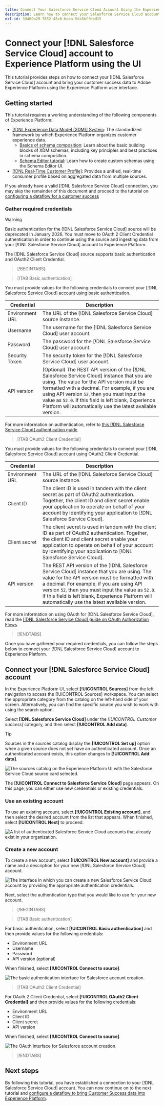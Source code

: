 ```yaml
---
title: Connect Your Salesforce Service Cloud Account Using the Experience Platform User Interface
description: Learn how to connect your Salesforce Service Cloud account and bring your customer success data to Experience Platform using the user interface.
exl-id: 38480a29-7852-46c6-bcea-5dc6bffdbd15
---
```

# Connect your [!DNL Salesforce Service Cloud] account to Experience Platform using the UI

This tutorial provides steps on how to connect your [!DNL Salesforce Service Cloud] account and bring your customer success data to Adobe Experience Platform using the Experience Platform user interface.

## Getting started

This tutorial requires a working understanding of the following components of Experience Platform:

* [[!DNL Experience Data Model (XDM)] System](../../../../../xdm/home.md): The standardized framework by which Experience Platform organizes customer experience data.
    * [Basics of schema composition](../../../../../xdm/schema/composition.md): Learn about the basic building blocks of XDM schemas, including key principles and best practices in schema composition.
    * [Schema Editor tutorial](../../../../../xdm/tutorials/create-schema-ui.md): Learn how to create custom schemas using the Schema Editor UI.
* [[!DNL Real-Time Customer Profile]](../../../../../profile/home.md): Provides a unified, real-time consumer profile based on aggregated data from multiple sources.

If you already have a valid [!DNL Salesforce Service Cloud] connection, you may skip the remainder of this document and proceed to the tutorial on [configuring a dataflow for a customer success](../../dataflow/customer-success.md)

### Gather required credentials

>[!WARNING]
>
>Basic authentication for the [!DNL Salesforce Service Cloud] source will be deprecated in January 2026. You must move to OAuth 2 Client Credential authentication in order to continue using the source and ingesting data from your [!DNL Salesforce Service Cloud] account to Experience Platform.

The [!DNL Salesforce Service Cloud] source supports basic authentication and OAuth2 Client Credential.

>[!BEGINTABS]

>[!TAB Basic authentication]

You must provide values for the following credentials to connect your [!DNL Salesforce Service Cloud] account using basic authentication.

| Credential | Description |
| --- | --- |
| Environment URL | The URL of the [!DNL Salesforce Service Cloud] source instance. |
| Username | The username for the [!DNL Salesforce Service Cloud] user account. |
| Password | The password for the [!DNL Salesforce Service Cloud] user account. |
| Security Token | The security token for the [!DNL Salesforce Service Cloud] user account. |
| API version | (Optional) The REST API version of the [!DNL Salesforce Service Cloud] instance that you are using. The value for the API version must be formatted with a decimal. For example, if you are using API version `52`, then you must input the value as `52.0`. If this field is left blank, Experience Platform will automatically use the latest available version. |

For more information on authentication, refer to [this [!DNL Salesforce Service Cloud] authentication guide](https://developer.salesforce.com/docs/atlas.en-us.api_rest.meta/api_rest/quickstart_oauth.htm).

>[!TAB OAuth2 Client Credential]

You must provide values for the following credentials to connect your [!DNL Salesforce Service Cloud] account using OAuth2 Client Credential.

| Credential | Description |
| --- | --- |
| Environment URL |  The URL of the [!DNL Salesforce Service Cloud] source instance. |
| Client ID | The client ID is used in tandem with the client secret as part of OAuth2 authentication. Together, the client ID and client secret enable your application to operate on behalf of your account by identifying your application to [!DNL Salesforce Service Cloud]. |
| Client secret | The client secret is used in tandem with the client ID as part of OAuth2 authentication. Together, the client ID and client secret enable your application to operate on behalf of your account by identifying your application to [!DNL Salesforce Service Cloud]. |
| API version | The REST API version of the [!DNL Salesforce Service Cloud] instance that you are using. The value for the API version must be formatted with a decimal. For example, if you are using API version `52`, then you must input the value as `52.0`. If this field is left blank, Experience Platform will automatically use the latest available version. |

For more information on using OAuth for [!DNL Salesforce Service Cloud], read the [[!DNL Salesforce Service Cloud] guide on OAuth Authorization Flows](https://help.salesforce.com/s/articleView?id=sf.remoteaccess_oauth_flows.htm&type=5).

>[!ENDTABS]

Once you have gathered your required credentials, you can follow the steps below to connect your [!DNL Salesforce Service Cloud] account to Experience Platform.

## Connect your [!DNL Salesforce Service Cloud] account

In the Experience Platform UI, select **[!UICONTROL Sources]** from the left navigation to access the [!UICONTROL Sources] workspace. You can select the appropriate category from the catalog on the left-hand side of your screen. Alternatively, you can find the specific source you wish to work with using the search option.

Select **[!DNL Salesforce Service Cloud]** under the *[!UICONTROL Customer success]* category, and then select **[!UICONTROL Add data]**.

>[!TIP]
>
>Sources in the sources catalog display the **[!UICONTROL Set up]** option when a given source does not yet have an authenticated account. Once an authenticated account exists, this option changes to **[!UICONTROL Add data]**.

![The sources catalog on the Experience Platform UI with the Salesforce Service Cloud source card selected.](../../../../images/tutorials/create/salesforce-service-cloud/catalog.png)

The **[!UICONTROL Connect to Salesforce Service Cloud]** page appears. On this page, you can either use new credentials or existing credentials.

### Use an existing account

To use an existing account, select **[!UICONTROL Existing account]**, and then select the desired account from the list that appears. When finished, select **[!UICONTROL Next]** to proceed.

![A list of authenticated Salesforce Service Cloud accounts that already exist in your organization.](../../../../images/tutorials/create/salesforce-service-cloud/existing.png)

### Create a new account

To create a new account, select **[!UICONTROL New account]** and provide a name and a description for your new [!DNL Salesforce Service Cloud] account.

![The interface in which you can create a new Salesforce Service Cloud account by providing the appropriate authentication credentials.](../../../../images/tutorials/create/salesforce-service-cloud/new.png)

Next, select the authentication type that you would like to use for your new account.

>[!BEGINTABS]

>[!TAB Basic authentication]

For basic authentication, select **[!UICONTROL Basic authentication]** and then provide values for the following credentials:

* Environment URL
* Username
* Password
* API version (optional)

When finished, select **[!UICONTROL Connect to source]**.

![The basic authentication interface for Salesforce account creation.](../../../../images/tutorials/create/salesforce-service-cloud/basic.png)

>[!TAB OAuth2 Client Credential]

For OAuth 2 Client Credential, select **[!UICONTROL OAuth2 Client Credential]** and then provide values for the following credentials:

* Environment URL
* Client ID
* Client secret
* API version

When finished, select **[!UICONTROL Connect to source]**.

![The OAuth interface for Salesforce account creation.](../../../../images/tutorials/create/salesforce-service-cloud/oauth2.png)

>[!ENDTABS]

## Next steps

By following this tutorial, you have established a connection to your [!DNL Salesforce Service Cloud] account. You can now continue on to the next tutorial and [configure a dataflow to bring Customer Success data into Experience Platform](../../dataflow/customer-success.md).
